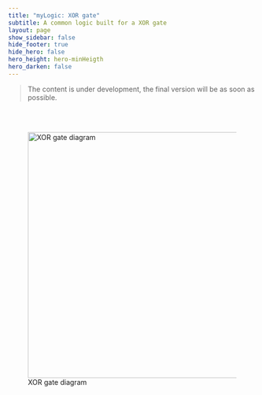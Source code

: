 ```yaml
---
title: "myLogic: XOR gate"
subtitle: A common logic built for a XOR gate
layout: page
show_sidebar: false
hide_footer: true
hide_hero: false
hero_height: hero-minHeigth
hero_darken: false
---
```

> The content is under development, the final version will be as soon as possible.
<br/>
<br/>
<figure class="center">
    <img src="{{ site.baseurl }}/img/prototypes/xor_a.png" alt="XOR gate diagram" title="XOR gate diagram" width="500px">
    <figcaption>XOR gate diagram</figcaption>
</figure>
